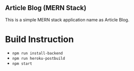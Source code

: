 ## Article Blog (MERN Stack)
This is a simple MERN stack application name as Article Blog.

# Build Instruction

- `npm run install-backend`
- `npm run heroku-postbuild`
- `npm start`

